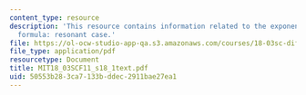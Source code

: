```yaml
---
content_type: resource
description: 'This resource contains information related to the exponential response
  formula: resonant case.'
file: https://ol-ocw-studio-app-qa.s3.amazonaws.com/courses/18-03sc-differential-equations-fall-2011/50553b283ca7133bddec2911bae27ea1_MIT18_03SCF11_s18_1text.pdf
file_type: application/pdf
resourcetype: Document
title: MIT18_03SCF11_s18_1text.pdf
uid: 50553b28-3ca7-133b-ddec-2911bae27ea1
---
```

